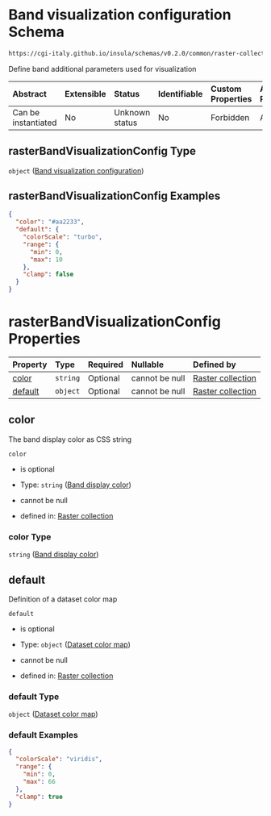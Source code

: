 # Band visualization configuration Schema

```txt
https://cgi-italy.github.io/insula/schemas/v0.2.0/common/raster-collection.schema.json#/$defs/rasterBandVisualizationConfig
```

Define band additional parameters used for visualization

| Abstract            | Extensible | Status         | Identifiable | Custom Properties | Additional Properties | Access Restrictions | Defined In                                                                                             |
| :------------------ | :--------- | :------------- | :----------- | :---------------- | :-------------------- | :------------------ | :----------------------------------------------------------------------------------------------------- |
| Can be instantiated | No         | Unknown status | No           | Forbidden         | Allowed               | none                | [raster-collection.schema.json\*](schemas/common/raster-collection.schema.json "open original schema") |

## rasterBandVisualizationConfig Type

`object` ([Band visualization configuration](raster-collection-defs-band-visualization-configuration.md))

## rasterBandVisualizationConfig Examples

```json
{
  "color": "#aa2233",
  "default": {
    "colorScale": "turbo",
    "range": {
      "min": 0,
      "max": 10
    },
    "clamp": false
  }
}
```

# rasterBandVisualizationConfig Properties

| Property            | Type     | Required | Nullable       | Defined by                                                                                                                                                                                                                                                   |
| :------------------ | :------- | :------- | :------------- | :----------------------------------------------------------------------------------------------------------------------------------------------------------------------------------------------------------------------------------------------------------- |
| [color](#color)     | `string` | Optional | cannot be null | [Raster collection](raster-collection-defs-band-visualization-configuration-properties-band-display-color.md "https://cgi-italy.github.io/insula/schemas/v0.2.0/common/raster-collection.schema.json#/$defs/rasterBandVisualizationConfig/properties/color") |
| [default](#default) | `object` | Optional | cannot be null | [Raster collection](dataset-colormap.md "https://cgi-italy.github.io/insula/schemas/v0.2.0/common/dataset-colormap.schema.json#/$defs/rasterBandVisualizationConfig/properties/default")                                                                     |

## color

The band display color as CSS string

`color`

* is optional

* Type: `string` ([Band display color](raster-collection-defs-band-visualization-configuration-properties-band-display-color.md))

* cannot be null

* defined in: [Raster collection](raster-collection-defs-band-visualization-configuration-properties-band-display-color.md "https://cgi-italy.github.io/insula/schemas/v0.2.0/common/raster-collection.schema.json#/$defs/rasterBandVisualizationConfig/properties/color")

### color Type

`string` ([Band display color](raster-collection-defs-band-visualization-configuration-properties-band-display-color.md))

## default

Definition of a dataset color map

`default`

* is optional

* Type: `object` ([Dataset color map](dataset-colormap.md))

* cannot be null

* defined in: [Raster collection](dataset-colormap.md "https://cgi-italy.github.io/insula/schemas/v0.2.0/common/dataset-colormap.schema.json#/$defs/rasterBandVisualizationConfig/properties/default")

### default Type

`object` ([Dataset color map](dataset-colormap.md))

### default Examples

```json
{
  "colorScale": "viridis",
  "range": {
    "min": 0,
    "max": 66
  },
  "clamp": true
}
```
